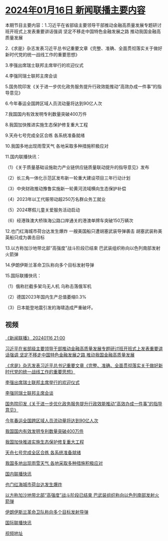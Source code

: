 # [2024年01月16日 新闻联播主要内容](https://tv.cctv.com/lm/xwlb/day/20240116.shtml)

本期节目主要内容：1.习近平在省部级主要领导干部推动金融高质量发展专题研讨班开班式上发表重要讲话强调 坚定不移走中国特色金融发展之路 推动我国金融高质量发展

2.《求是》杂志发表习近平总书记重要文章《完整、准确、全面贯彻落实关于做好新时代党的统一战线工作的重要思想》

3.李强出席瑞士联邦主席举行的欢迎仪式

4.李强同瑞士联邦主席会谈

5.国务院印发《关于进一步优化政务服务提升行政效能推动“高效办成一件事”的指导意见》

6.今年春运全国跨区域人员流动量将达到90亿人次

7.我国国内有效发明专利数量突破400万件

8.我国加快推进实施生态保护修复重大工程

9.天舟七号完成全区合练 各系统准备就绪

10.我国多地出现雨雪天气 各地采取多种措施积极应对

11.国内联播快讯：

（1）《关于质量基础设施助力产业链供应链质量联动提升的指导意见》发布

（2）长三角一体化示范区发布新一轮重大建设项目三年行动计划

（3）中央财政推动豫鲁实施新一轮黄河流域横向生态保护补偿

（4）2023年以工代赈带动超250万名群众务工就业

（5）2024寒假儿童关爱服务活动启动

（6）经港珠澳大桥珠海公路口岸通关的港澳单牌车突破150万辆次

12.也门红海城市荷台达发生爆炸 一艘美国船只遭胡塞武装导弹袭击 胡塞武装称美英船只成为袭击目标

13.以方称加沙地带北部“高强度”战斗阶段已结束 巴武装组织称向以色列南部发射火箭弹

14.伊朗伊斯兰革命卫队称向多个目标发射导弹

15.国际联播快讯：

（1）俄称拦截多架乌无人机 乌称击落俄军机

（2）德国2023年国内生产总值萎缩0.3%

（3）日本能登地震引发的海啸造成严重破坏。

## 视频

[《新闻联播》 20240116 21:00](https://tv.cctv.com/2024/01/17/VIDE9g4Ye90qoH83oKvNAKXA240117.shtml)

[习近平在省部级主要领导干部推动金融高质量发展专题研讨班开班式上发表重要讲话强调 坚定不移走中国特色金融发展之路 推动我国金融高质量发展](https://tv.cctv.com/2024/01/16/VIDE2QuIh8RDsW9X8V2lDeLQ240116.shtml)

[《求是》杂志发表习近平总书记重要文章《完整、准确、全面贯彻落实关于做好新时代党的统一战线工作的重要思想》](https://tv.cctv.com/2024/01/16/VIDED9Q6kAWu8KyQCNnleAVg240116.shtml)

[李强出席瑞士联邦主席举行的欢迎仪式](https://tv.cctv.com/2024/01/16/VIDEgGDmcgiDWrFossKhMyrF240116.shtml)

[李强同瑞士联邦主席会谈](https://tv.cctv.com/2024/01/16/VIDEP74pvNLeArTo10JLqiCz240116.shtml)

[国务院印发《关于进一步优化政务服务提升行政效能推动“高效办成一件事”的指导意见》](https://tv.cctv.com/2024/01/16/VIDEz36782ox35Z0ChGLKC6Z240116.shtml)

[今年春运全国跨区域人员流动量将达到90亿人次](https://tv.cctv.com/2024/01/16/VIDENZ5GYobey1H5I5dbZhOF240116.shtml)

[我国国内有效发明专利数量突破400万件](https://tv.cctv.com/2024/01/16/VIDEy4BSzp3gbkuX1y2wFxeZ240116.shtml)

[我国加快推进实施生态保护修复重大工程](https://tv.cctv.com/2024/01/16/VIDEEVJKO4GCglrXGXLUeCxZ240116.shtml)

[天舟七号完成全区合练 各系统准备就绪](https://tv.cctv.com/2024/01/16/VIDEE6yAJLsGV6xWOcOtpgg5240116.shtml)

[我国多地出现雨雪天气 各地采取多种措施积极应对](https://tv.cctv.com/2024/01/16/VIDEirnrDwX2EoYeG9hJ3gNs240116.shtml)

[国内联播快讯](https://tv.cctv.com/2024/01/16/VIDE8dMCJa5gzkO7LFBrQb7g240116.shtml)

[也门红海城市荷台达发生爆炸](https://tv.cctv.com/2024/01/16/VIDEqA5PoLq1QdW8tQJshk2I240116.shtml)

[以方称加沙地带北部“高强度”战斗阶段已结束 巴武装组织称向以色列南部发射火箭弹](https://tv.cctv.com/2024/01/16/VIDE1obprx9n2QOh9cJIvMG5240116.shtml)

[伊朗伊斯兰革命卫队称向多个目标发射导弹](https://tv.cctv.com/2024/01/16/VIDE5FRfmABdt6JDYVjPuIzz240116.shtml)

[国际联播快讯](https://tv.cctv.com/2024/01/16/VIDEIxMQ82fQndYoA3V9o3j7240116.shtml)

[视频地址](https://tv.cctv.com/lm/xwlb/day/20240116.shtml) 

